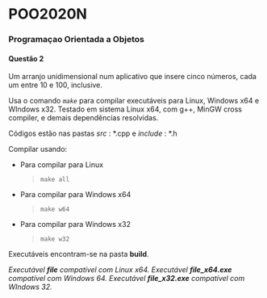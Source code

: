 # POO2020N

### Programaçao Orientada a Objetos

#### Questão 2

Um arranjo unidimensional num aplicativo que insere cinco números, cada um entre 10 e 100, inclusive.

Usa o comando *`make`* para compilar executáveis para Linux, Windows x64 e WIndows x32. Testado em sistema Linux x64, com g++, MinGW cross compiler, e demais dependências resolvidas.

Códigos estão nas pastas *src* : *.cpp  e  *include* : *.h

Compilar usando:

- Para compilar para Linux
  > `make all`
  >
- Para compilar para Windows x64
  > `make w64`
  >
- Para compilar para Windows x32
  > `make w32`
  >

Executáveis encontram-se na pasta **build**.

*Executável **file** compatível com Linux x64.
Executável **file_x64.exe** compatível com Windows 64.
Executável **file_x32.exe** compatível com WIndows 32.*
